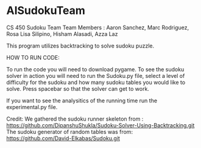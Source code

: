 # AISudokuTeam
CS 450 Sudoku Team
Team Members : Aaron Sanchez, Marc Rodriguez, Rosa Lisa Silipino, Hisham Alasadi, Azza Laz

This program utilizes backtracking to solve sudoku puzzle.

HOW TO RUN CODE:

To run the code you will need to download pygame.
To see the sudoku solver in action you will need to run the Sudoku.py file, 
select a level of difficulty for the sudoku and how many sudoku tables you would like to solve.
Press spacebar so that the solver can get to work.

If you want to see the analysitics of the running time run the experimental.py file.


Credit: 
We gathered the sudoku runner skeleton from :
https://github.com/DipanshuShukla/Sudoku-Solver-Using-Backtracking.git
The sudoku generator of random tables was from:
https://github.com/David-Elkabas/Sudoku.git
